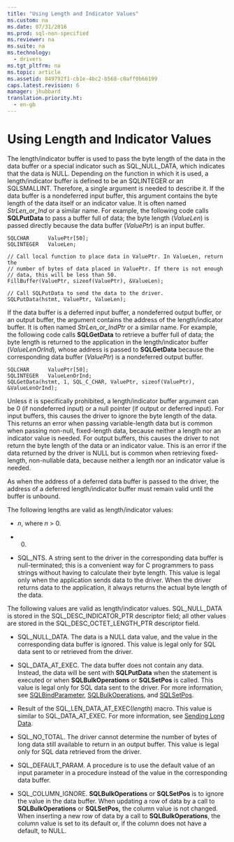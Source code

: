 ```yaml
---
title: "Using Length and Indicator Values"
ms.custom: na
ms.date: 07/31/2016
ms.prod: sql-non-specified
ms.reviewer: na
ms.suite: na
ms.technology: 
  - drivers
ms.tgt_pltfrm: na
ms.topic: article
ms.assetid: 849792f1-cb1e-4bc2-b568-c0aff0b66199
caps.latest.revision: 6
manager: jhubbard
translation.priority.ht: 
  - en-gb
---
```

# Using Length and Indicator Values
The length/indicator buffer is used to pass the byte length of the data in the data buffer or a special indicator such as SQL_NULL_DATA, which indicates that the data is NULL. Depending on the function in which it is used, a length/indicator buffer is defined to be an SQLINTEGER or an SQLSMALLINT. Therefore, a single argument is needed to describe it. If the data buffer is a nondeferred input buffer, this argument contains the byte length of the data itself or an indicator value. It is often named *StrLen_or_Ind* or a similar name. For example, the following code calls **SQLPutData** to pass a buffer full of data; the byte length (*ValueLen*) is passed directly because the data buffer (*ValuePtr*) is an input buffer.  
  
```  
SQLCHAR      ValuePtr[50];  
SQLINTEGER   ValueLen;  
  
// Call local function to place data in ValuePtr. In ValueLen, return the  
// number of bytes of data placed in ValuePtr. If there is not enough  
// data, this will be less than 50.  
FillBuffer(ValuePtr, sizeof(ValuePtr), &ValueLen);  
  
// Call SQLPutData to send the data to the driver.  
SQLPutData(hstmt, ValuePtr, ValueLen);  
```  
  
 If the data buffer is a deferred input buffer, a nondeferred output buffer, or an output buffer, the argument contains the address of the length/indicator buffer. It is often named *StrLen_or_IndPtr* or a similar name. For example, the following code calls **SQLGetData** to retrieve a buffer full of data; the byte length is returned to the application in the length/indicator buffer (*ValueLenOrInd*), whose address is passed to **SQLGetData** because the corresponding data buffer (*ValuePtr*) is a nondeferred output buffer.  
  
```  
SQLCHAR      ValuePtr[50];  
SQLINTEGER   ValueLenOrInd;  
SQLGetData(hstmt, 1, SQL_C_CHAR, ValuePtr, sizeof(ValuePtr), &ValueLenOrInd);  
```  
  
 Unless it is specifically prohibited, a length/indicator buffer argument can be 0 (if nondeferred input) or a null pointer (if output or deferred input). For input buffers, this causes the driver to ignore the byte length of the data. This returns an error when passing variable-length data but is common when passing non-null, fixed-length data, because neither a length nor an indicator value is needed. For output buffers, this causes the driver to not return the byte length of the data or an indicator value. This is an error if the data returned by the driver is NULL but is common when retrieving fixed-length, non-nullable data, because neither a length nor an indicator value is needed.  
  
 As when the address of a deferred data buffer is passed to the driver, the address of a deferred length/indicator buffer must remain valid until the buffer is unbound.  
  
 The following lengths are valid as length/indicator values:  
  
-   *n*, where *n* > 0.  
  
-   0.  
  
-   SQL_NTS. A string sent to the driver in the corresponding data buffer is null-terminated; this is a convenient way for C programmers to pass strings without having to calculate their byte length. This value is legal only when the application sends data to the driver. When the driver returns data to the application, it always returns the actual byte length of the data.  
  
 The following values are valid as length/indicator values. SQL_NULL_DATA is stored in the SQL_DESC_INDICATOR_PTR descriptor field; all other values are stored in the SQL_DESC_OCTET_LENGTH_PTR descriptor field.  
  
-   SQL_NULL_DATA. The data is a NULL data value, and the value in the corresponding data buffer is ignored. This value is legal only for SQL data sent to or retrieved from the driver.  
  
-   SQL_DATA_AT_EXEC. The data buffer does not contain any data. Instead, the data will be sent with **SQLPutData** when the statement is executed or when **SQLBulkOperations** or **SQLSetPos** is called. This value is legal only for SQL data sent to the driver. For more information, see [SQLBindParameter](../content/SQLBindParameter-Function.md), [SQLBulkOperations](../content/SQLBulkOperations-Function.md), and [SQLSetPos](../content/SQLSetPos-Function.md).  
  
-   Result of the SQL_LEN_DATA_AT_EXEC(*length*) macro. This value is similar to SQL_DATA_AT_EXEC. For more information, see [Sending Long Data](../content/Sending-Long-Data.md).  
  
-   SQL_NO_TOTAL. The driver cannot determine the number of bytes of long data still available to return in an output buffer. This value is legal only for SQL data retrieved from the driver.  
  
-   SQL_DEFAULT_PARAM. A procedure is to use the default value of an input parameter in a procedure instead of the value in the corresponding data buffer.  
  
-   SQL_COLUMN_IGNORE. **SQLBulkOperations** or **SQLSetPos** is to ignore the value in the data buffer. When updating a row of data by a call to **SQLBulkOperations** or **SQLSetPos,** the column value is not changed. When inserting a new row of data by a call to **SQLBulkOperations**, the column value is set to its default or, if the column does not have a default, to NULL.